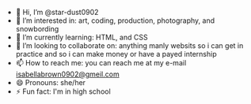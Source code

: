 - 👋 Hi, I’m @star-dust0902
- 👀 I’m interested in: art, coding, production, photography, and snowbording
- 🌱 I’m currently learning: HTML, and CSS
- 💞️ I’m looking to collaborate on: anything manly websits so i can get in practice and so i can make money or have a payed internship
- 📫 How to reach me: you can reach me at my e-mail isabellabrown0902@gmeil.com
- 😄 Pronouns: she/her
- ⚡ Fun fact: I'm in high school

<!---
star-dust0902/star-dust0902 is a ✨ special ✨ repository because its `README.md` (this file) appears on your GitHub profile.
You can click the Preview link to take a look at your changes.
--->
